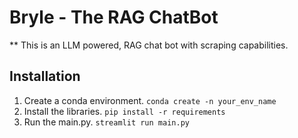# Bryle - The RAG ChatBot
** This is an LLM powered, RAG chat bot with scraping capabilities.

## Installation
1. Create a conda environment.
`conda create -n your_env_name`
2. Install the libraries.
   `pip install -r requirements`
3. Run the main.py.
   `streamlit run main.py`
